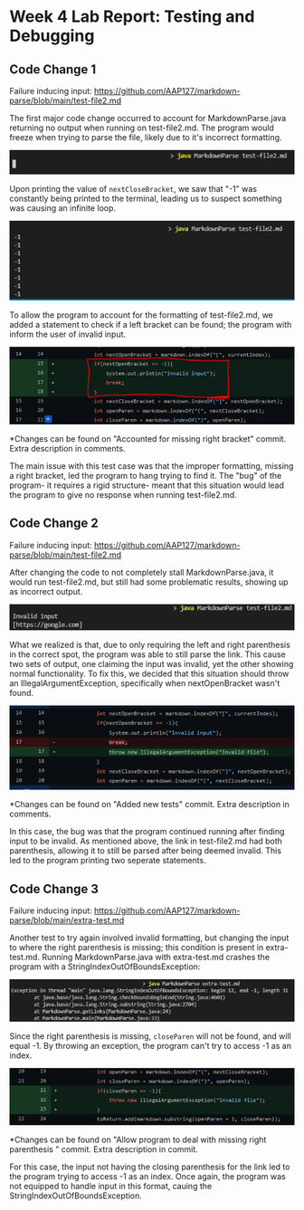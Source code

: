 # Week 4 Lab Report: Testing and Debugging


## Code Change 1
Failure inducing input: https://github.com/AAP127/markdown-parse/blob/main/test-file2.md

The first major code change occurred to account for MarkdownParse.java returning no output when running on test-file2.md. The program would freeze when trying to parse the file, likely due to it's incorrect formatting.

![FirstIniniteLoop](week_4_source/InfiniteLoopFreeze.PNG)

Upon printing the value of `nextCloseBracket`, we saw that "-1" was constantly being printed to the terminal, leading us to suspect something was causing an infinite loop.

![SecondIniniteLoop](week_4_source/InfiniteLoopNums.PNG)

To allow the program to account for the formatting of test-file2.md, we added a statement to check if a left bracket can be found; the program with inform the user of invalid input.

![GithubInvalidInput](week_4_source/GithubInvalidInput.PNG)

*Changes can be found on "Accounted for missing right bracket" commit. Extra description in comments.


The main issue with this test case was that the improper formatting, missing a right bracket, led the program to hang trying to find it. The "bug" of the program- it requires a rigid structure- meant that this situation would lead the program to give no response when running test-file2.md. 

## Code Change 2
Failure inducing input: https://github.com/AAP127/markdown-parse/blob/main/test-file2.md

After changing the code to not completely stall MarkdownParse.java, it would run test-file2.md, but still had some problematic results, showing up as incorrect output.

![DoubleOutput](week_4_source/DoubleOutput.PNG)

What we realized is that, due to only requiring the left and right parenthesis in the correct spot, the program was able to still parse the link. This cause two sets of output, one claiming the input was invalid, yet the other showing normal functionality. To fix this, we decided that this situation should throw an IllegalArgumentException, specifically when nextOpenBracket wasn't found.

![GithubIllegalArg](week_4_source/GithubIllegalArg.PNG)

*Changes can be found on "Added new tests" commit. Extra description in comments.

In this case, the bug was that the program continued running after finding input to be invalid. As mentioned above, the link in test-file2.md had both parenthesis, allowing it to still be parsed after being deemed invalid. This led to the program printing two seperate statements.

## Code Change 3
Failure inducing input: https://github.com/AAP127/markdown-parse/blob/main/extra-test.md

Another test to try again involved invalid formatting, but changing the input to where the right parenthesis is missing; this condition is present in extra-test.md. Running MarkdownParse.java with extra-test.md crashes the program with a StringIndexOutOfBoundsException:

![IndexException](week_4_source/RightParenException.PNG)

Since the right parenthesis is missing, `closeParen` will not be found, and will equal -1. By throwing an exception, the program can't try to access -1 as an index.

![AddingExceptionThrow](week_4_source/ThrowException2.PNG)

*Changes can be found on "Allow program to deal with missing right parenthesis " commit. Extra description in commit.

For this case, the input not having the closing parenthesis for the link led to the program trying to access -1 as an index. Once again, the program was not equipped to handle input in this format, cauing the StringIndexOutOfBoundsException.


